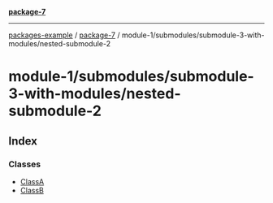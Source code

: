 [**package-7**](../../../../index.md)

***

[packages-example](../../../../../packages.md) / [package-7](../../../../index.md) / module-1/submodules/submodule-3-with-modules/nested-submodule-2

# module-1/submodules/submodule-3-with-modules/nested-submodule-2

## Index

### Classes

- [ClassA](classes/ClassA.md)
- [ClassB](classes/ClassB.md)
